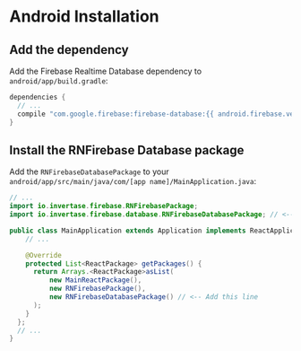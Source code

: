 # Android Installation

## Add the dependency

Add the Firebase Realtime Database dependency to `android/app/build.gradle`:

```groovy
dependencies {
  // ...
  compile "com.google.firebase:firebase-database:{{ android.firebase.version }}"
}
```

## Install the RNFirebase Database package

Add the `RNFirebaseDatabasePackage` to your `android/app/src/main/java/com/[app name]/MainApplication.java`:

```java
// ...
import io.invertase.firebase.RNFirebasePackage;
import io.invertase.firebase.database.RNFirebaseDatabasePackage; // <-- Add this line

public class MainApplication extends Application implements ReactApplication {
    // ...

    @Override
    protected List<ReactPackage> getPackages() {
      return Arrays.<ReactPackage>asList(
          new MainReactPackage(),
          new RNFirebasePackage(),
          new RNFirebaseDatabasePackage() // <-- Add this line
      );
    }
  };
  // ...
}
```
